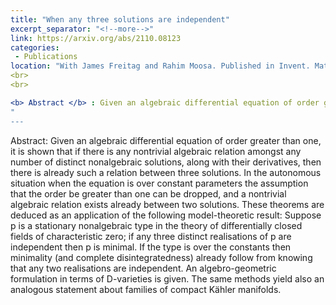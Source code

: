 ```yaml
---
title: "When any three solutions are independent"
excerpt_separator: "<!--more-->"
link: https://arxiv.org/abs/2110.08123
categories:
 - Publications
location: "With James Freitag and Rahim Moosa. Published in Invent. Math. 230 (2022), no. 3, 1249–1265."
<br>
<br>

<b> Abstract </b> : Given an algebraic differential equation of order greater than one, it is shown that if there is any nontrivial algebraic relation amongst any number of distinct nonalgebraic solutions, along with their derivatives, then there is already such a relation between three solutions. In the autonomous situation when the equation is over constant parameters the assumption that the order be greater than one can be dropped, and a nontrivial algebraic relation exists already between two solutions. These theorems are deduced as an application of the following model-theoretic result: Suppose p is a stationary nonalgebraic type in the theory of differentially closed fields of characteristic zero; if any three distinct realisations of p are independent then p is minimal. If the type is over the constants then minimality (and complete disintegratedness) already follow from knowing that any two realisations are independent. An algebro-geometric formulation in terms of D-varieties is given. The same methods yield also an analogous statement about families of compact Kähler manifolds.
"
---
```


Abstract: Given an algebraic differential equation of order greater than one, it is shown that if there is any nontrivial algebraic relation amongst any number of distinct nonalgebraic solutions, along with their derivatives, then there is already such a relation between three solutions. In the autonomous situation when the equation is over constant parameters the assumption that the order be greater than one can be dropped, and a nontrivial algebraic relation exists already between two solutions. These theorems are deduced as an application of the following model-theoretic result: Suppose p is a stationary nonalgebraic type in the theory of differentially closed fields of characteristic zero; if any three distinct realisations of p are independent then p is minimal. If the type is over the constants then minimality (and complete disintegratedness) already follow from knowing that any two realisations are independent. An algebro-geometric formulation in terms of D-varieties is given. The same methods yield also an analogous statement about families of compact Kähler manifolds.